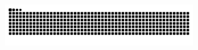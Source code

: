 <picture>
  <source media="(prefers-color-scheme: dark)" srcset="https://raw.githubusercontent.com/Acacia-Ma/Acacia-Ma/output/github-contribution-grid-snake-dark.svg">
  <source media="(prefers-color-scheme: light)" srcset="https://raw.githubusercontent.com/Acacia-Ma/Acacia-Ma/output/github-contribution-grid-snake.svg">
  <img alt="github contribution grid snake animation" src="https://raw.githubusercontent.com/Acacia-Ma/Acacia-Ma/output/github-contribution-grid-snake.svg">
</picture>
